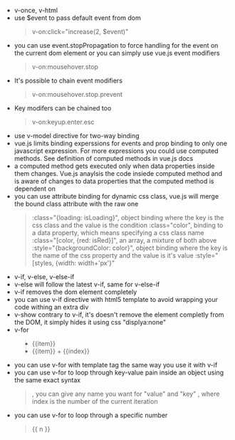 - v-once, v-html
- use $event to pass default event from dom
    > v-on:click="increase(2, $event)"
- you can use event.stopPropagation to force handling for the event on the current dom element or you can simply use vue.js event modifiers
    > v-on:mousehover.stop
- It's possible to chain event modifiers
    > v-on:mousehover.stop.prevent
- Key modifers can be chained too
    > v-on:keyup.enter.esc
- use v-model directive for two-way binding
- vue.js limits binding experssions for events and prop binding to only one javascript expression. For more expressions you could use computed methods. See definition of computed methods in vue.js docs
- a computed method gets executed only when data properties inside them changes. Vue.js anaylsis the code insiede computed method and is aware of changes to data properties that the computed method is dependent on
- you can use attribute binding for dynamic css class, vue.js will merge the bound class attribute with the raw one
    > :class="{loading: isLoading}", object binding where the key is the css class and the value is the condition
    > :class="color", binding to a data property, which means specifying a css class name
    > :class="[color, {red: isRed}]", an array, a mixture of both above
    > :style="{backgroundColor: color}", object binding where the key is the name of the css property and the value is it's value
    > :style="[styles, {width: width+'px'}"
- v-if, v-else, v-else-if
- v-else will follow the latest v-if, same for v-else-if
- v-if removes the dom element completely
- you can use v-if directive with html5 template to avoid wrapping your code withing an extra div
- v-show contrary to v-if, it's doesn't remove the element completly from the DOM, it simply hides it using css "displya:none"
- v-for
    > <li v-for="item in items">{{item}}</li>
    > <li v-for="(item, index) in items">{{item}} + {{index}}</li>
- you can use v-for with template tag the same way you use it with v-if
- you can use v-for to loop through key-value pain inside an object using the same exact syntax
    > <span v-for="(value, key) in person"><span>, you can give any name you want for "value" and "key"
    > <span v-for="(value, key, index) in person"><span>, where index is the number of the current iteration
- you can use v-for to loop through a specific number
    > <span v-for="(n in 10)">{{ n }}</span>



